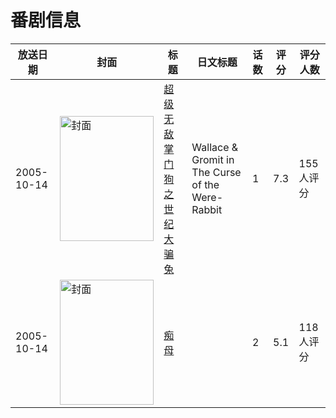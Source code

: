 # 番剧信息

|放送日期|封面|标题|日文标题|话数|评分|评分人数|
|---|---|---|---|---|---|---|
|2005-10-14|<img src="//lain.bgm.tv/pic/cover/c/27/ed/1039_0Jls0.jpg" alt="封面" style="width:150px;height:200px;object-fit:cover;">|[超级无敌掌门狗之世纪大骗兔](https://bangumi.tv/subject/1039)|Wallace & Gromit in The Curse of the Were-Rabbit|1|7.3|155人评分|
|2005-10-14|<img src="/img/no_icon_subject.png" alt="封面" style="width:150px;height:200px;object-fit:cover;">|[痴母](https://bangumi.tv/subject/74424)||2|5.1|118人评分|
